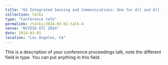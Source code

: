 ```yaml
---
title: "6G Integrated Sensing and Communications: One for All and All for One"
collection: talks
type: "Conference talk"
permalink: /talks/2024-03-02-talk-4
venue: "NVIDIA GTC 2024"
date: 2014-03-01
location: "Los Angeles, CA"
---
```


This is a description of your conference proceedings talk, note the different field in type. You can put anything in this field.
